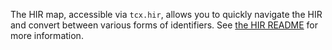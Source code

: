 The HIR map, accessible via `tcx.hir`, allows you to quickly navigate the
HIR and convert between various forms of identifiers. See [the HIR README] for more information.

[the HIR README]: ../README.md
